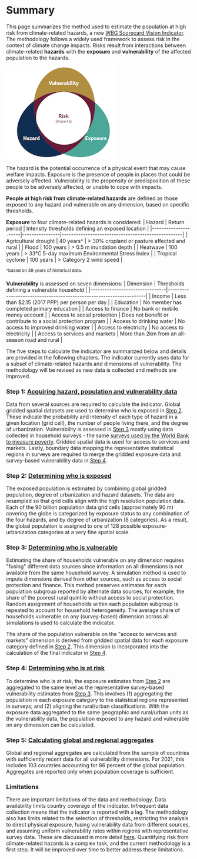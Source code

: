 # Summary

This page summarizes the method used to estimate the population at high risk from climate-related hazards, a new [WBG Scorecard Vision Indicator](https://scorecard.worldbank.org/en/scorecard/our-vision#planet). The methodology follows a widely used framework to assess risk in the context of climate change impacts. Risks result from interactions between climate-related **hazards** with the **exposure** and **vulnerability** of the affected population to the hazards. 

![Framework](images/framework.png)

The hazard is the potential occurrence of a physical event that may cause welfare impacts. Exposure is the presence of people in places that could be adversely affected. Vulnerability is the propensity or predisposition of these people to be adversely affected, or unable to cope with impacts. 

**People at high risk from climate-related hazards** are defined as those exposed to any hazard and vulnerable on any dimension, based on specific thresholds. 

**Exposure** to four climate-related hazards is considered: 
| Hazard               | Return period  | Intensity thresholds defining an exposed location |
|----------------------|----------------|---------------------------------------------------|
| Agricultural drought | 40 years^      | > 30% cropland or pasture affected and rural  |
| Flood                | 100 years      | > 0.5 m inundation depth                          |
| Heatwave             | 100 years      | > 33°C 5-day maximum Environmental Stress Index   |
| Tropical cyclone     | 100 years      | > Category 2 wind speed                           |

<sup>^based on 39 years of historical data.</sup>

**Vulnerability** is assessed on seven dimensions:
| Dimension                      | Thresholds defining a vulnerable household                         |
|--------------------------------|--------------------------------------------------------------------|
| Income                         | Less than $2.15 (2017 PPP) per person per day                      |
| Education                      | No member has completed primary education                          |
| Access to finance              | No bank or mobile money account                                    |
| Access to social protection    | Does not benefit or contribute to a social protection program     |
| Access to drinking water       | No access to improved drinking water                               |
| Access to electricity          | No access to electricity                                           |
| Access to services and markets | More than 2km from an all-season road and rural                    |

The five steps to calculate the indicator are summarized below and details are provided in the following chapters. The indicator currently uses data for a subset of climate-related hazards and dimensions of vulnerability. The methodology will be revised as new data is collected and methods are improved.

### Step 1: [Acquiring hazard, population and vulnerability data](1_data)

Data from several sources are required to calculate the indicator. Global gridded spatial datasets are used to determine who is exposed in [Step 2](2_exposure). These indicate the probability and intensity of each type of hazard in a given location (grid cell), the number of people living there, and the degree of urbanization. Vulnerability is assessed in [Step 3](3_vulnerability) mostly using data collected in household surveys - the same [surveys used by the World Bank to measure poverty](https://datanalytics.worldbank.org/PIP-Methodology/acquiring.html#selection). Gridded spatial data is used for access to services and markets. Lastly, boundary data mapping the representative statistical regions in surveys are required to merge the gridded exposure data and survey-based vulnerability data in [Step 4](4_risk).

### Step 2: [Determining who is exposed](2_exposure)

The exposed population is estimated by combining global gridded population, degree of urbanization and hazard datasets. The data are resampled so that grid cells align with the high resolution population data. Each of the 90 billion population data grid cells (approximately 90 m) covering the globe is categorized by exposure status to any combination of the four hazards, and by degree of urbanization (8 categories). As a result, the global population is assigned to one of 128 possible exposure-urbanization categories at a very fine spatial scale. 

### Step 3: [Determining who is vulnerable](3_vulnerability)

Estimating the share of households vulnerable on any dimension requires "fusing" different data sources since information on all dimensions is not available from the same household survey. A simulation method is used to impute dimensions derived from other sources, such as access to social protection and finance. This method preserves estimates for each population subgroup reported by alternate data sources, for example, the share of the poorest rural quintile without access to social protection. Random assignment of households within each population subgroup is repeated to account for household heterogeneity. The average share of households vulnerable on any (survey-based) dimension across all simulations is used to calculate the indicator. 

The share of the population vulnerable on the "access to services and markets" dimension is derived from gridded spatial data for each exposure category defined in [Step 2](2_exposure). This dimension is incorporated into the calculation of the final indicator in [Step 4](4_risk).

### Step 4: [Determining who is at risk](4_risk)
To determine who is at risk, the exposure estimates from [Step 2](2_exposure) are aggregated to the same level as the representative survey-based vulnerability estimates from [Step 3](3_vulnerability). This involves (1) aggregating the population in each exposure category to the statistical regions represented in surveys; and (2) aligning the rural/urban classifications. With the exposure data aggregated to the same geographic and rural/urban units as the vulnerability data, the population exposed to any hazard and vulnerable on any dimension can be calculated.

### Step 5: [Calculating global and regional aggregates](5_aggregates)
Global and regional aggregates are calculated from the sample of countries with sufficiently recent data for all vulnerability dimensions. For 2021, this includes 103 countries accounting for 86 percent of the global population. Aggregates are reported only when population coverage is sufficient.


### Limitations
There are important limitations of the data and methodology. Data availability limits country coverage of the indicator. Infrequent data collection means that the indicator is reported with a lag. The methodology also has limits related to the selection of thresholds, restricting the analysis to direct physical exposure, fusing vulnerability data from different sources, and assuming uniform vulnerability rates within regions with representative survey data. These are discussed in more detail [here](limitations). Quantifying risk from climate-related hazards is a complex task, and the current methodology is a first step. It will be improved over time to better address these limitations.
